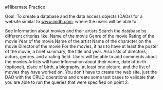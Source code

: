 #Hibernate Practice

Goal: To create a database and the data access objects (DAOs) for a website similar to www.imdb.com; where the users will be able to:

See information about movies and their artists
Search the database by different criterias like:
Name of the movie
Genre of the movie
Rating of the movie
Year of the movie
Name of the artist
Name of the character on the movie
Director of the movie
For the movies, it has to have at least the poster of the movie, a brief summary, the title and year. Also lists of directors, actors, genres. and a rating field. 
Users will be able to add comments about the movies
Artists will have information about their name, date of birth (optional), place of birth, a biography, at least one picture, and the list of movies they have worked on.
You don't have to create the web site, just the DAO with the CRUD operations and create some test cases to validate that you are able to run the queries that were specified on point 2.
